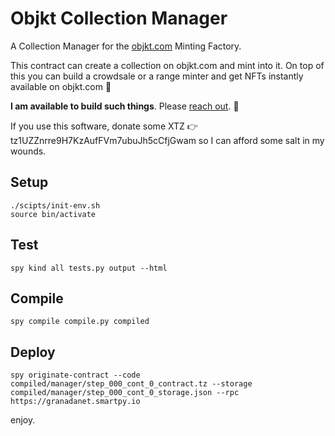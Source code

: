 # Objkt Collection Manager

A Collection Manager for the [objkt.com](https://objkt.com) Minting Factory.

This contract can create a collection on objkt.com and mint into it. On top of this you can build a crowdsale or a range minter and get NFTs instantly available on objkt.com :tada:

**I am available to build such things**. Please [reach out](https://twitter.com/asbjornenge). :wave:

If you use this software, donate some XTZ :point_right: tz1UZZnrre9H7KzAufFVm7ubuJh5cCfjGwam so I can afford some salt in my wounds.

## Setup

```
./scipts/init-env.sh
source bin/activate
```

## Test

```
spy kind all tests.py output --html
```

## Compile

```
spy compile compile.py compiled
```

## Deploy

```
spy originate-contract --code compiled/manager/step_000_cont_0_contract.tz --storage compiled/manager/step_000_cont_0_storage.json --rpc https://granadanet.smartpy.io
```

enjoy. 
